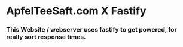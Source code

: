 # ApfelTeeSaft.com X Fastify

### This Website / webserver uses fastify to get powered, for really sort response times.
